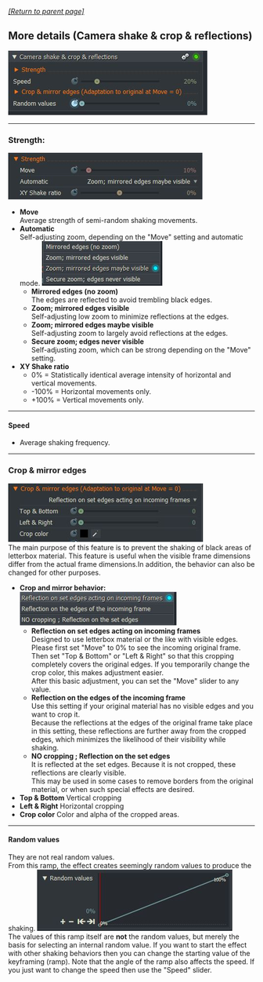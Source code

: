 *[[Return to parent page]](../README.md)*  

## More details (Camera shake & crop & reflections)
![](IMG/img2.jpg)  

---------------------------------------------

### Strength:
![](IMG/Strength.jpg)
  - **Move**  
    Average strength of semi-random shaking movements. 
  - **Automatic**  
  Self-adjusting zoom, depending on the "Move" setting and automatic mode.
  ![](IMG/Automatic.jpg)  
    - **Mirrored edges (no zoom)**  
      The edges are reflected to avoid trembling black edges. 
    - **Zoom; mirrored edges visible**  
      Self-adjusting low zoom to minimize reflections at the edges.
    - **Zoom; mirrored edges maybe visible**  
      Self-adjusting zoom to largely avoid reflections at the edges.
    - **Secure zoom; edges never visible**  
       Self-adjusting zoom, which can be strong depending on the "Move" setting.  
  - **XY Shake ratio**  
    - 0% = Statistically identical average intensity of horizontal and vertical movements.
    - -100% = Horizontal movements only.
    - +100% = Vertical movements only.

---------------------------------------------

#### Speed
  - Average shaking frequency.

---------------------------------------------

### Crop & mirror edges
![](IMG/Crop.jpg)  
The main purpose of this feature is to prevent the shaking of black areas of letterbox material. This feature is useful when the visible frame dimensions differ from the actual frame dimensions.In addition, the behavior can also be changed for other purposes.   
  - **Crop and mirror behavior:**  
  ![](IMG/Reflection.jpg)  
    - **Reflection on set edges acting on incoming frames**  
      Designed to use letterbox material or the like with visible edges.  
      Please first set "Move" to 0% to see the incoming original frame.  
     Then set "Top & Bottom" or "Left & Right" so that this cropping completely covers the original edges. 
     If you temporarily change the crop color, this makes adjustment easier.  
     After this basic adjustment, you can set the "Move" slider to any value.   
    - **Reflection on the edges of the incoming frame**  
      Use this setting if your original material has no visible edges and you want to crop it.  
      Because the reflections at the edges of the original frame take place in this setting, 
      these reflections are further away from the cropped edges,
      which minimizes the likelihood of their visibility while shaking.  
    - **NO cropping ; Reflection on the set edges**  
     It is reflected at the set edges. Because it is not cropped, these reflections are clearly visible.  
     This may be used in some cases to remove borders from the original material, or when such special effects are desired.   
  - **Top & Bottom**
    Vertical cropping
  - **Left & Right**
     Horizontal cropping
  - **Crop color**
    Color and alpha of the cropped areas. 
    
--------------------------------------------
    
#### Random values
They are not real random values.  
From this ramp, the effect creates seemingly random values to produce the shaking.
![](IMG/Random.jpg)  
The values of this ramp itself are **not** the random values, but merely the basis for selecting an internal random value.
If you want to start the effect with other shaking behaviors then you can change the starting value of the keyframing (ramp). 
Note that the angle of the ramp also affects the speed. If you just want to change the speed then use the "Speed" slider.
